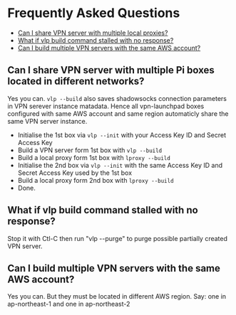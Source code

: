 # Frequently Asked Questions

- [Can I share VPN server with multiple local proxies?](#can-i-share-vpn-server-with-multiple-local-proxies)
- [What if vlp build command stalled with no response?](#what-if-vlp-command-stalled-with-no-response)
- [Can I build multiple VPN servers with the same AWS account?](#can-i-build-multiple-vpn-servers-with-the-same-aws-account)

## Can I share VPN server with multiple Pi boxes located in different networks?

Yes you can. `vlp --build` also saves shadowsocks connection parameters in VPN serever instance matadata. Hence all vpn-launchpad boxes configured with same AWS account and same region automaticly share the same VPN server instance.
- Initialise the 1st box via `vlp --init` with your Access Key ID and Secret Access Key
- Build a VPN server form 1st box with `vlp --build`
- Build a local proxy form 1st box with `lproxy --build`
- Initialise the 2nd box via `vlp --init` with the same Access Key ID and Secret Access Key used by the 1st box
- Build a local proxy form 2nd box with `lproxy --build`
- Done.


## What if vlp build command stalled with no response?

Stop it with Ctl-C then run "vlp --purge" to purge possible partially created VPN server.


## Can I build multiple VPN servers with the same AWS account?

Yes you can. But they must be located in different AWS region. Say: one in ap-northeast-1 and one in ap-northeast-2
